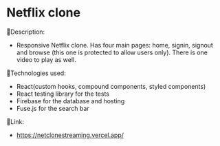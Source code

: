 # Netflix clone

:page_facing_up:Description:

- Responsive Netflix clone.
  Has four main pages: home, signin, signout and browse (this one is protected to allow users only). There is one video to play as well.

:wrench:Technologies used:

- React(custom hooks, compound components, styled components)
- React testing library for the tests
- Firebase for the database and hosting
- Fuse.js for the search bar


:link:Link:
- https://netclonestreaming.vercel.app/

